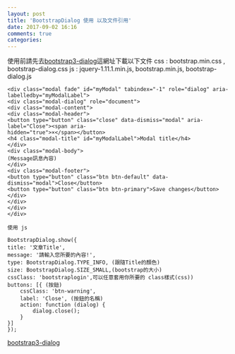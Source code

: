 ```yaml
---
layout: post
title: 'BootstrapDialog 使用 以及文件引用'
date: 2017-09-02 16:16
comments: true
categories: 
---
```

使用前請先去[bootstrap3-dialog](https://github.com/nakupanda/bootstrap3-dialog)這網址下載以下文件
css : bootstrap.min.css ,  bootstrap-dialog.css 
js : jquery-1.11.1.min.js, bootstrap.min.js,  bootstrap-dialog.js


<!-- Modal 彈出框的結構 -->
	<div class="modal fade" id="myModal" tabindex="-1" role="dialog" aria-labelledby="myModalLabel">
	<div class="modal-dialog" role="document">
	<div class="modal-content">
	<div class="modal-header">
	<button type="button" class="close" data-dismiss="modal" aria-label="Close"><span aria-   							hidden="true">×</span></button>
	<h4 class="modal-title" id="myModalLabel">Modal title</h4>
	</div>
	<div class="modal-body">
	(Message訊息內容)
	</div>
	<div class="modal-footer">
	<button type="button" class="btn btn-default" data-dismiss="modal">Close</button>
	<button type="button" class="btn btn-primary">Save changes</button>
	</div>
	</div>
	</div>
	</div>
  
	使用 js

	BootstrapDialog.show({
	title: '文章Title',
	message: '請輸入您所要的內容!',
	type: BootstrapDialog.TYPE_INFO, (跟隨Title的顏色)
	size: BootstrapDialog.SIZE_SMALL,(bootstrap的大小)
	cssClass: 'bootstraplogin',可以任意套用你所要的 class樣式(css))
	buttons: [{ (按鈕)
	    cssClass: 'btn-warning',
	    label: 'Close', (按鈕的名稱)
	    action: function (dialog) {
	        dialog.close();
	    }
	}]
	});
[bootstrap3-dialog](https://nakupanda.github.io/bootstrap3-dialog/)